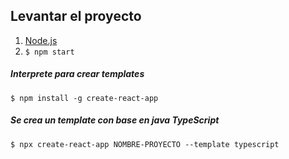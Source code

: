 ## Levantar el proyecto

1. [Node.js](https://nodejs.org/es/ "Node.js")
2. `$ npm start`

##### Interprete para crear templates

`$ npm install -g create-react-app`

##### Se crea un template con base en java TypeScript

`$ npx create-react-app NOMBRE-PROYECTO --template typescript`
